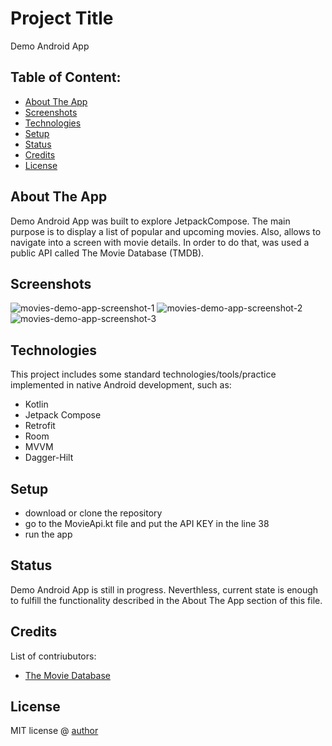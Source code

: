 # Project Title
Demo Android App

## Table of Content:

- [About The App](#about-the-app)
- [Screenshots](#screenshots)
- [Technologies](#technologies)
- [Setup](#setup)
- [Status](#status)
- [Credits](#credits)
- [License](#license)

## About The App
Demo Android App was built to explore JetpackCompose. The main purpose is to display a list of popular and upcoming movies. Also, allows to navigate into a screen with movie details. In order to do that, was used a public API called The Movie Database (TMDB).

## Screenshots

![movies-demo-app-screenshot-1](https://github.com/gomezmedinamoises/demo_android_app/assets/82466219/544be6f8-be30-464e-9f11-5a988297dda0)
![movies-demo-app-screenshot-2](https://github.com/gomezmedinamoises/demo_android_app/assets/82466219/594649a6-d557-4791-acb6-52a66136ddbf)
![movies-demo-app-screenshot-3](https://github.com/gomezmedinamoises/demo_android_app/assets/82466219/6c1d1301-710b-45a0-b943-5e04aeae5946)

## Technologies
This project includes some standard technologies/tools/practice implemented in native Android development, such as:
- Kotlin
- Jetpack Compose
- Retrofit
- Room
- MVVM
- Dagger-Hilt

## Setup
- download or clone the repository
- go to the MovieApi.kt file and put the API KEY in the line 38
- run the app

## Status
Demo Android App is still in progress. Neverthless, current state is enough to fulfill the functionality described in the About The App section of this file.

## Credits
List of contriubutors:
- [The Movie Database](https://www.themoviedb.org/)

## License

MIT license @ [author](author.com)
